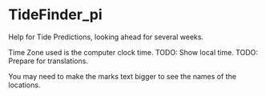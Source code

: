 # TideFinder_pi
Help for Tide Predictions, looking ahead for several weeks.

Time Zone used is the computer clock time. TODO: Show local time. TODO: Prepare for translations.

You may need to make the marks text bigger to see the names of the locations.
